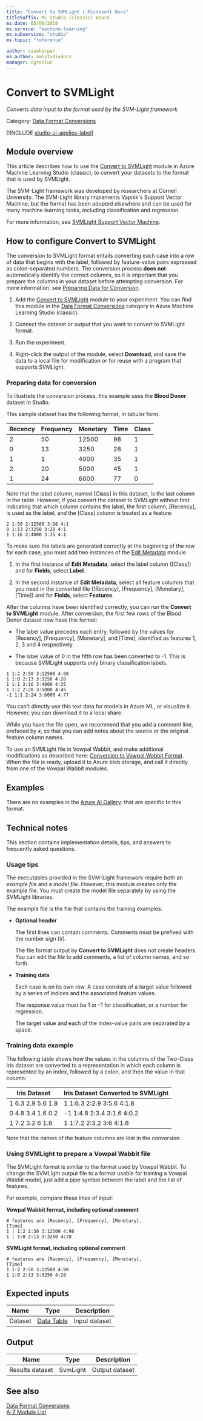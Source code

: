 ```yaml
---
title: "Convert to SVMLight | Microsoft Docs"
titleSuffix: ML Studio (classic) Azure
ms.date: 05/06/2019
ms.service: "machine-learning"
ms.subservice: "studio"
ms.topic: "reference"

author: xiaoharper
ms.author: amlstudiodocs
manager: cgronlun
---
```

# Convert to SVMLight
*Converts data input to the format used by the SVM-Light framework*  
  
 Category: [Data Format Conversions](data-format-conversions.md)  

[!INCLUDE [studio-ui-applies-label](../includes/studio-ui-applies-label.md)]
  
## Module overview  
 
This article describes how to use the [Convert to SVMLight](convert-to-svmlight.md) module in Azure Machine Learning Studio (classic), to convert your datasets to the format that is used by SVMLight. 

The SVM-Light framework was developed by researchers at Cornell University. The SVM-Light library implements Vapnik's Support Vector Machine, but the format has been adopted elsewhere and can be used for many machine learning tasks, including classification and regression.  
  
For more information, see [SVMLight Support Vector Machine](http://svmlight.joachims.org/).  
  
## How to configure Convert to SVMLight  

The conversion to SVMLight format entails converting each case into a row of data that begins with the label, followed by feature-value pairs expressed as colon-separated numbers. The conversion process **does not** automatically identify the correct columns, so it is important that you prepare the columns in your dataset before attempting conversion. For more information, see [Preparing Data for Conversion](#bkmk_PreparingData). 
    
1. Add the [Convert to SVMLight](convert-to-svmlight.md) module to your experiment. You can find this module in the [Data Format Conversions](data-format-conversions.md) category in Azure Machine Learning Studio (classic). 

2. Connect the dataset or output that you want to convert to SVMLight format.

3. Run the experiment.

4. Right-click the output of the module, select **Download**, and save the data to a local file for modification or for reuse with a program that supports SVMLight.

### <a name="bkmk_PreparingData"></a>Preparing data for conversion

To illustrate the conversion process, this example uses the **Blood Donor** dataset in Studio. 

This sample dataset has the following format, in tabular form.  
  
|Recency|Frequency|Monetary|Time|Class|  
|-|-|-|-|-|  
|2|50|12500|98|1|  
|0|13|3250|28|1|  
|1|1|4000|35|1|  
|2|20|5000|45|1|  
 |1|24|6000|77|0|  
  
Note that the label column, named [Class] in this dataset, is the last column in the table. However, if you convert the dataset to SVMLight without first indicating that which column contains the label, the first column, [Recency], is used as the label, and the [Class] column is treated as a feature:  
  
<code>2 1:50 2:12500 3:98 4:1</code>  
<code>0 1:13 2:3250 3:28 4:1</code>   
<code>1 1:16 2:4000 3:35 4:1</code>  
  
To make sure the labels are generated correctly at the beginning of the row for each case, you must add two instances of the [Edit Metadata](edit-metadata.md) module.  
  
1. In the first instance of **Edit Metadata**, select the label column ([Class]) and for **Fields**, select **Label**.  
  
2. In the second instance of **Edit Metadata**, select all feature columns that you need in the converted file ([Recency], [Frequency], [Monetary], [Time]) and for **Fields**, select **Features**.  
  
After the columns have been identified correctly, you can run the **Convert to SVMLight** module. After conversion, the first few rows of the Blood Donor dataset now have this format: 

- The label value precedes each entry, followed by the values for [Recency], [Frequency], [Monetary], and [Time], identified as features 1, 2, 3 and 4 respectively.  
  
- The label value of 0 in the fifth row has been converted to -1. This is because SVMLight supports only binary classification labels.   
  
<code>1 1:2 2:50 3:12500 4:98</code>   
<code>1 1:0 2:13 3:3250 4:28</code>   
<code>1 1:1 2:16 3:4000 4:35</code>  
<code>1 1:2 2:20 3:5000 4:45</code>   
<code>-1 1:1 2:24 3:6000 4:77</code>   

You can't directly use this text data for models in Azure ML, or visualize it. However, you can download it to a local share. 

While you have the file open, we recommend that you add a comment line, prefaced by <code>#</code>, so that you can add notes about the source or the original feature column names. 

To use an SVMLight file in Vowpal Wabbit, and make additional modifications as described here: [Conversion to Vowpal Wabbit Format](#bkmk_VWConvert). When the file is ready, upload it to Azure blob storage, and call it directly from one of the Vowpal Wabbit modules.

## Examples  

There are no examples in the [Azure AI Gallery](https://gallery.cortanaintelligence.com/): that are specific to this format.
  
## Technical notes

This section contains implementation details, tips, and answers to frequently asked questions.

### Usage tips

The executables provided in the SVM-Light framework require both an *example file* and a *model file*. However, this module creates only the example file. You must create the model file separately by using the SVMLight libraries.  
  
The example file is the file that contains the training examples.  
  
-   **Optional header**  
  
     The first lines can contain comments. Comments must be prefixed with the number sign (#).  
  
     The file format output by **Convert to SVMLight** does not create headers. You can edit the file to add comments, a list of column names, and so forth.  
  
-   **Training data**  
  
     Each case is on its own row. A case consists of a target value followed by a series of indices and the associated feature values.  
  
     The response value must be 1 or -1 for classification, or a number for regression.  
  
     The target value and each of the index-value pairs are separated by a space.  
  
### Training data example

The following table shows how the values in the columns of the Two-Class Iris dataset are converted to a representation in which each column is represented by an index, followed by a colon, and then the value in that column:  
  
|Iris Dataset|Iris Dataset Converted to SVMLight|  
|------------------|----------------------------------------|  
|1 6.3 2.9 5.6 1.8|1 1:6.3 2:2.9 3:5.6 4:1.8|  
|0 4.8 3.4 1.6 0.2|-1 1:4.8 2:3.4 3:1.6 4:0.2|  
|1 7.2 3.2 6 1.8|1 1:7.2 2:3.2 3:6 4:1.8|  
  
 Note that the names of the feature columns are lost in the conversion.  
  
### <a name ="bkmk_VWConvert"></a>Using SVMLight to prepare a Vowpal Wabbit file
  
The SVMLight format is similar to the format used by Vowpal Wabbit. To change the SVMLight output file to a format usable for training a Vowpal Wabbit model, just add a pipe symbol between the label and the list of features.  
  
For example, compare these lines of input:  
  
**Vowpal Wabbit format, including optional comment**  
  
<code># features are [Recency], [Frequency], [Monetary], [Time]</code>  
<code>1 &#124; 1:2 2:50 3:12500 4:98</code>   
<code>1 &#124; 1:0 2:13 3:3250 4:28</code> 
  
**SVMLight format, including optional comment**  
  
<code># features are [Recency], [Frequency], [Monetary], [Time]</code>  
<code>1 1:2 2:50 3:12500 4:98</code>   
<code>1 1:0 2:13 3:3250 4:28</code>  
  
##  Expected inputs  
  
|Name|Type|Description|  
|----------|----------|-----------------|  
|Dataset|[Data Table](data-table.md)|Input dataset|  
  
##  Output  
  
|Name|Type|Description|  
|----------|----------|-----------------|  
|Results dataset|SvmLight|Output dataset|  
  
## See also  
 [Data Format Conversions](data-format-conversions.md)   
 [A-Z Module List](a-z-module-list.md)

